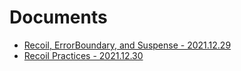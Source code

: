 # Documents

- [Recoil, ErrorBoundary, and Suspense - 2021.12.29](./recoil-suspense-error-boundary.md)
- [Recoil Practices - 2021.12.30](./recoil-practices.md)
